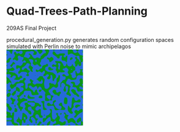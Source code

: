# Quad-Trees-Path-Planning
209AS Final Project

procedural_generation.py generates random configuration spaces simulated with Perlin noise to mimic archipelagos
<img src="example.png" width="200" height="200" />